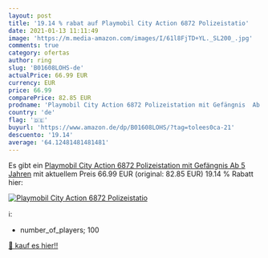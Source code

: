```yaml
---
layout: post
title: '19.14 % rabat auf Playmobil City Action 6872 Polizeistatio'
date: 2021-01-13 11:11:49
image: 'https://m.media-amazon.com/images/I/61l8FjTD+YL._SL200_.jpg'
comments: true
category: ofertas
author: ring
slug: 'B01608LOHS-de'
actualPrice: 66.99 EUR
currency: EUR
price: 66.99
comparePrice: 82.85 EUR
prodname: 'Playmobil City Action 6872 Polizeistation mit Gefängnis  Ab 5 Jahren'
country: 'de'
flag: '🇩🇪'
buyurl: 'https://www.amazon.de/dp/B01608LOHS/?tag=tolees0ca-21'
descuento: '19.14'
average: '64.12481481481481'
---
```


Es gibt ein [Playmobil City Action 6872 Polizeistation mit Gefängnis  Ab 5 Jahren](https://www.amazon.de/dp/B01608LOHS/?tag=tolees0ca-21) mit aktuellem Preis 66.99 EUR (original: 82.85 EUR) 19.14 % Rabatt hier:

[![Playmobil City Action 6872 Polizeistatio](https://m.media-amazon.com/images/I/61l8FjTD+YL._SL200_.jpg)](https://www.amazon.de/dp/B01608LOHS/?tag=tolees0ca-21)

ℹ️:

- number_of_players; 100

[🛒 kauf es hier!!](https://www.amazon.de/dp/B01608LOHS/?tag=tolees0ca-21)
